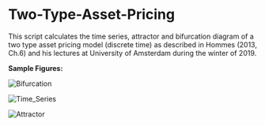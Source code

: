 # Two-Type-Asset-Pricing
This script calculates the time series, attractor and bifurcation diagram of a two type asset pricing model (discrete time) as described in Hommes (2013, Ch.6) and his lectures at University of Amsterdam during the winter of 2019. 

__Sample Figures:__

![Bifurcation](https://user-images.githubusercontent.com/45733935/79791516-bcb63680-834d-11ea-93ec-73eb5ccab272.png)

![Time_Series](https://user-images.githubusercontent.com/45733935/79791524-bfb12700-834d-11ea-86f8-cba7ad2ca571.png)

![Attractor](https://user-images.githubusercontent.com/45733935/79791529-c2138100-834d-11ea-881b-b3134d0470d4.png)

